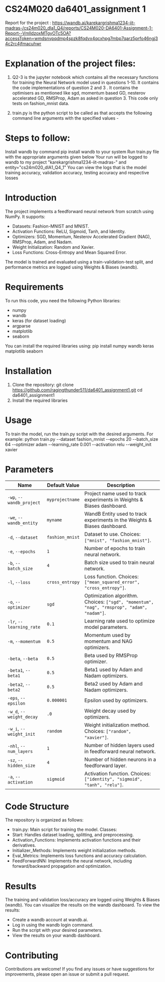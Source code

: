 # CS24M020 da6401_assignment 1
Report for the project : https://wandb.ai/karekargrishma1234-iit-madras-/cs24m020_dla1_Q4/reports/CS24M020-DA6401-Assignment-1-Report--VmlldzoxMTgyOTc5OA?accessToken=wmdsnvpqdmp4spzk8fqdvx4qcxhpg7mbp7qarz5prfo46ngj34c2rc4jfmacuhwr

# Explanation of the project files:
1) Q2-3 is the jupyter notebook which contains all the necessary functions for training the Neural Network model used in questions 1-10. It contains the code implementations of question 2 and 3 . It contains the optimisers as mentioned like sgd, momentum based GD, nesterov accelerated GD, RMSProp, Adam as asked in question 3. This code only tests on fashion_mnist data.

2) train.py is the python script to be called as that accepts the following command line arguments with the specified values -
   

# Steps to follow:
Install wandb by command pip install wandb to your system
Run train.py file with the appropriate arguments given below
Your run will be logged to wandb to my project "karekargrishma1234-iit-madras-" and entity="cs24m020_dlA1_Q4_1"
You can view the logs that is the model training accuracy, validation accuracy, testing accuracy and respective losses

# Introduction
The project implements a feedforward neural network from scratch using NumPy. It supports:
- Datasets: Fashion-MNIST and MNIST.
- Activation Functions: ReLU, Sigmoid, Tanh, and Identity.
- Optimizers: SGD, Momentum, Nesterov Accelerated Gradient (NAG), RMSProp, Adam, and Nadam.
- Weight Initialization: Random and Xavier.
- Loss Functions: Cross-Entropy and Mean Squared Error.

The model is trained and evaluated using a train-validation-test split, and performance metrics are logged using Weights & Biases (wandb).

# Requirements
To run this code, you need the following Python libraries:
- numpy
- wandb
- keras (for dataset loading)
- argparse
- matplotlib
- seaborn

You can install the required libraries using:
pip install numpy wandb keras matplotlib seaborn

# Installation
1) Clone the repository:
git clone https://github.com/ragingthunder511/da6401_assignment1.git
cd da6401_assignment1
2) Install the required libraries

# Usage
To train the model, run the train.py script with the desired arguments. For example:
python train.py --dataset fashion_mnist --epochs 20 --batch_size 64 --optimizer adam --learning_rate 0.001 --activation relu --weight_init xavier

# Parameters 

| Name                      | Default Value | Description                                                                 |
|---------------------------|---------------|-----------------------------------------------------------------------------|
| `-wp`, `--wandb_project`  | `myprojectname` | Project name used to track experiments in Weights & Biases dashboard.       |
| `-we`, `--wandb_entity`   | `myname`      | WandB Entity used to track experiments in the Weights & Biases dashboard.   |
| `-d`, `--dataset`         | `fashion_mnist` | Dataset to use. Choices: `["mnist", "fashion_mnist"]`.                      |
| `-e`, `--epochs`          | `1`           | Number of epochs to train neural network.                                   |
| `-b`, `--batch_size`      | `4`           | Batch size used to train neural network.                                    |
| `-l`, `--loss`            | `cross_entropy` | Loss function. Choices: `["mean_squared_error", "cross_entropy"]`.          |
| `-o`, `--optimizer`       | `sgd`         | Optimization algorithm. Choices: `["sgd", "momentum", "nag", "rmsprop", "adam", "nadam"]`. |
| `-lr`, `--learning_rate`  | `0.1`         | Learning rate used to optimize model parameters.                            |
| `-m`, `--momentum`        | `0.5`         | Momentum used by momentum and NAG optimizers.                               |
| `-beta`, `--beta`         | `0.5`         | Beta used by RMSProp optimizer.                                             |
| `-beta1`, `--beta1`       | `0.5`         | Beta1 used by Adam and Nadam optimizers.                                    |
| `-beta2`, `--beta2`       | `0.5`         | Beta2 used by Adam and Nadam optimizers.                                    |
| `-eps`, `--epsilon`       | `0.000001`    | Epsilon used by optimizers.                                                 |
| `-w_d`, `--weight_decay`  | `.0`          | Weight decay used by optimizers.                                            |
| `-w_i`, `--weight_init`   | `random`      | Weight initialization method. Choices: `["random", "xavier"]`.              |
| `-nhl`, `--num_layers`    | `1`           | Number of hidden layers used in feedforward neural network.                 |
| `-sz`, `--hidden_size`    | `4`           | Number of hidden neurons in a feedforward layer.                            |
| `-a`, `--activation`      | `sigmoid`     | Activation function. Choices: `["identity", "sigmoid", "tanh", "relu"]`.    |

# Code Structure
The repository is organized as follows:
- train.py: Main script for training the model.
Classes:
- Start: Handles dataset loading, splitting, and preprocessing.
- Activation_Functions: Implements activation functions and their derivatives.
- Initializer_Methods: Implements weight initialization methods.
- Eval_Metrics: Implements loss functions and accuracy calculation.
- FeedForwardNN: Implements the neural network, including forward/backward propagation and optimization.

# Results
The training and validation loss/accuracy are logged using Weights & Biases (wandb). You can visualize the results on the wandb dashboard.
To view the results:
- Create a wandb account at wandb.ai.
- Log in using the wandb login command.
- Run the script with your desired parameters.
- View the results on your wandb dashboard.

# Contributing
Contributions are welcome! If you find any issues or have suggestions for improvements, please open an issue or submit a pull request.



